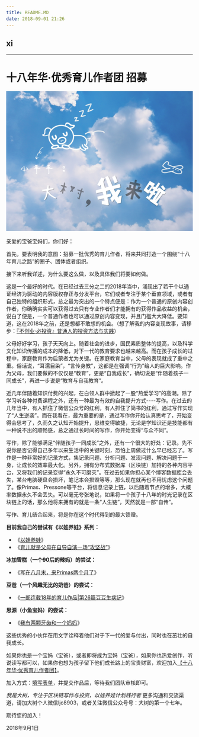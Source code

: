 ```yaml
---
title: README.MD
date: 2018-09-01 21:26
---
```


## xi






- - - - - 
# 十八年华·优秀育儿作者团 招募

![](./_image/WechatIMG2959.jpeg)

亲爱的宝爸宝妈们，你们好：

首先，要表明我的意图：招募一批优秀的育儿作者，将来共同打造一个围绕“十八年育儿之路”的圈子、团体或者组织。

接下来听我详述，为什么要这么做，以及具体我们将要如何做。

这是一个最好的时代。在已经过去三分之二的2018年当中，涌现出了若干个以通证经济为驱动的内容版权存正与分发平台，它们或者专注于某个垂直领域，或者有自己独特的组织形式，总之最为突出的一个特点便是：作为一个普通的原创内容创作者，你确确实实可以获得过去只有专业作者们才能拥有的获得作品收益的机会，说白了便是，一个普通作者也可以通过原创内容变现，并且门槛大大降低。要知道，这在2018年之前，还是想都不敢想的机会。（想了解我的内容变现故事，请移步：[『不创业·必投资』普通人的投资方法与实践](https://www.jianshu.com/nb/27485409)）

父母好好学习，孩子天天向上。随着社会的进步，国民素质整体的提高，以及科学文化知识传播的成本的降低，对下一代的教育要求也越来越高。而在孩子成长的过程中，家庭教育作为启蒙者尤为关键。在家庭教育当中，父母的表现就成了重中之重。俗话说，“耳濡目染”，“言传身教”，这都是在强调“行为”给人的巨大影响。作为父母，我们要做的不仅仅是“教育”，更是“自我成长”，确切说是“伴随着孩子一同成长”，再进一步说是“教育与自我教育”。

近几年伴随着知识付费的兴起，在白领人群中掀起了一股“热爱学习”的高潮。除了学习听各种付费课程之外，还有一种最为有效的自我提升方式----写作。在过去的几年当中，有人抓住了微信公众号的红利，有人抓住了简书的红利，通过写作实现了“人生逆袭”。而在我看在，最为重要的是，通过写作你开始认真思考了，开始变得会思考了，久而久之认知开始提升，思维变得敏捷，无论是学知识还是技能都有一种说不出的顺畅感，总之通过长时间的写作，你开始变得“与众不同”。

写作，除了能够满足“伴随孩子一同成长”之外，还有一个很大的好处：记录。先不说你是否记得自己多年以来生活中的关键时刻，恐怕上周做过什么早已经忘了。写作是一种非常好的记录方式，集记录问题、分析问题、发现问题、解决问题于一身，让成长的效率最大化。另外，拥有分布式数据库（区块链）加持的各种内容平台，又将我们的记录变得“永久不可磨灭”。在过去如果你担心某个博客数据库会丢失，某台电脑硬盘会损坏，笔记本会损毁等等，那么现在就再也不用忧虑这个问题了。像Primas、Pressone等平台，将信息记录上链，以后随着节点的增多，大概率数据永久不会丢失。可以毫无夸张地说，如果将一个孩子十八年的时光记录在区块链上的话，那么他将来拥有的就是一条“人生链”，天然就是一部“自传”。

写作、育儿结合起来，将是你在这个时代得到的最大馈赠。

**目前我自己的尝试有《以娃养娃》系列：**
- 《[以娃养娃](https://cn.primas.io/article/PAD4TAYE5HVUG7BSWJEY3K4GM7NODJ0OAEKGXSTCE5KPO5Y5H?group_share=3H6BI4AGAMHLQC8IYZLKITA92A1EUTT39LLDT2XUTXCGBBWPU6
)》
- 《[育儿就是父母在自导自演一场“攻坚战”](https://cn.primas.io/article/1ISHJHBLCK6IIILX74KJ9GBN3Y89BIVF46HIX60ES7ABN1O15W?group_share=3H6BI4AGAMHLQC8IYZLKITA92A1EUTT39LLDT2XUTXCGBBWPU6)》

**冰加雪糕（一个90后的辣妈）的尝试：**
- 《[写在八月末，来Primas两个月了](https://cn.primas.io/article/3TW0HC4LBWYP4PXGIQUKNOKOTGAG4266QWA5G0U68TMTYHCIB1?group_share=2OTY55MLTKL0NKQF6NEL6EVJVYWX41L5BHS2PLJQ4PGQ7BM8RD
)》

**豆爸（一个风趣无比的奶爸）的尝试：**
- 《[一部连载18年的育儿作品|第26篇豆豆生病记](https://cn.primas.io/article/4KB51QMV3TIIROBGWFH4XDQ1T2SE5CXH03QUZTBVBCW6MJRKY6?group_share=2OTY55MLTKL0NKQF6NEL6EVJVYWX41L5BHS2PLJQ4PGQ7BM8RD)》

**思源（小鱼宝妈）的尝试：**
- 《[我有两颗牙齿和一个妈妈](https://cn.primas.io/article/453VI8AEXHCC9QH61OISVVLK3UPDG6Y2CC15M14ARGAJ1XX6GB?group_share=null
)》

这些优秀的小伙伴在用文字诠释着他们对于下一代的爱与付出，同时也在茁壮的自我成长。

如果你也是一个宝妈（宝爸），或者即将成为宝妈（宝爸），如果你也热爱创作，听说读写都可以，如果你也想为孩子留下他们成长路上的宝贵财富，欢迎加入[【十八年华·优秀育儿作者团】](http://cn.mikecrm.com/7m881JB)。

加入方式：[填写表单](http://cn.mikecrm.com/7m881JB)，并提交作品后，等待我们团队审核即可。

*我是大树，专注于区块链写作与投资，以娃养娃计划践行者*
更多沟通和交流渠道，请加大树个人微信ljc8903，或者关注微信公众号号：大树的第一个七年。

期待您的加入！

2018年9月1日

